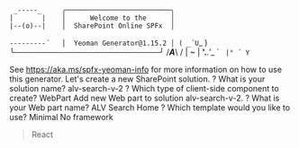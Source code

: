      _-----_     ╭──────────────────────────╮
    |       |    │      Welcome to the      │
    |--(o)--|    │  SharePoint Online SPFx  │
   `---------´   │  Yeoman Generator@1.15.2 │
    ( _´U`_ )    ╰──────────────────────────╯
    /___A___\   /
     |  ~  |
   __'.___.'__
 ´   `  |° ´ Y `

See https://aka.ms/spfx-yeoman-info for more information on how to use this generator.
Let's create a new SharePoint solution.
? What is your solution name? alv-search-v-2
? Which type of client-side component to create? WebPart
Add new Web part to solution alv-search-v-2.
? What is your Web part name? ALV Search Home
? Which template would you like to use? 
  Minimal
  No framework
> React

